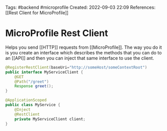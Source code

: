 Tags: #backend #microprofile
Created: 2022-09-03 22:09
References: [[Rest Client for MicroProfile]]

# MicroProfile Rest Client
Helps you send [[HTTP]] requests from [[MicroProfile]]. The way you do it is you create an interface which describes the methods that you can do to an [[API]] and then you can inject that same interface to use the client.

```java
@RegisterRestClient(baseUri="http://someHost/someContextRoot")
public interface MyServiceClient {
    @GET
    @Path("/greet")
    Response greet();
}
```

```java
@ApplicationScoped
public class MyService {
    @Inject
    @RestClient
    private MyServiceClient client;
}
```